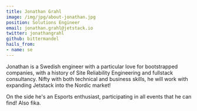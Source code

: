 ```yaml
---
title: Jonathan Grahl
image: /img/jpg/about-jonathan.jpg
position: Solutions Engineer
email: jonathan.grahl@jetstack.io
twitter: jonathangrahl
github: bittermandel
hails_from:
- name: se
---
```


Jonathan is a Swedish engineer with a particular love for bootstrapped
companies, with a history of Site Reliability Engineering and fullstack
consultancy. Nifty with both technical and business skills, he will work with
expanding Jetstack into the Nordic market!

On the side he's an Esports enthusiast, participating in all events that he can
find! Also fika.

